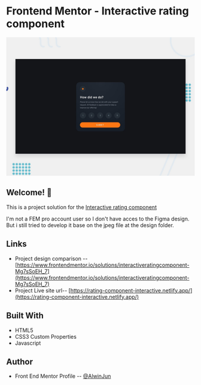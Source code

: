 # Frontend Mentor - Interactive rating component

![Design preview for the Interactive rating component coding challenge](./design/desktop-preview.jpg)

## Welcome! 👋

This is a project solution for the [Interactive rating component](https://www.frontendmentor.io/challenges/interactive-rating-component-koxpeBUmI)

I'm not a FEM pro account user so I don't have acces to the Figma design. But i still tried to develop it base on the jpeg file at the design folder.

## Links

- Project design comparison -- [https://www.frontendmentor.io/solutions/interactiveratingcomponent-Mg7sSoEH_7](https://www.frontendmentor.io/solutions/interactiveratingcomponent-Mg7sSoEH_7)
- Project Live site url-- [https://rating-component-interactive.netlify.app/](https://rating-component-interactive.netlify.app/)

## Built With

- HTML5
- CSS3 Custom Properties
- Javascript

## Author

- Front End Mentor Profile -- [@AlwinJun](https://www.frontendmentor.io/profile/AlwinJunn)

